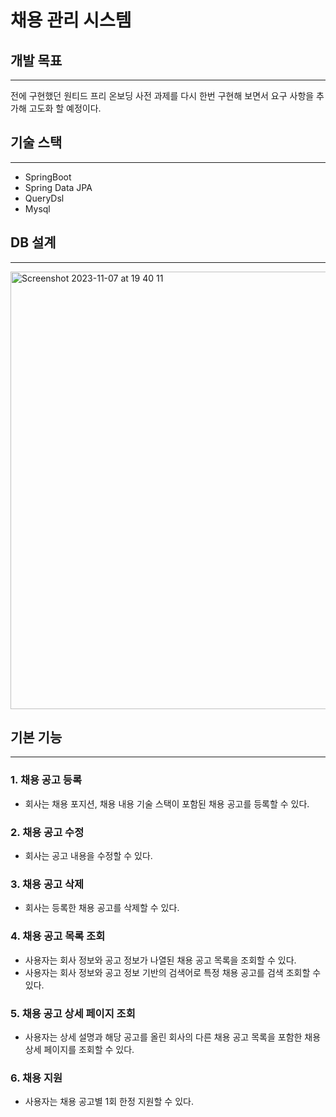 # 채용 관리 시스템

## 개발 목표

---
전에 구현했던 원티드 프리 온보딩 사전 과제를 다시 한번 구현해 보면서 요구 사항을 추가해 고도화 할 예정이다.

## 기술 스택

---
- SpringBoot
- Spring Data JPA
- QueryDsl
- Mysql

## DB 설계

---
<img width="700" alt="Screenshot 2023-11-07 at 19 40 11" src="https://github.com/HEUKWU/wanted-pre-onboarding-backend/assets/100930333/a7a7d548-d6e5-47a3-8e70-0501c92aa545">

## 기본 기능

---
### 1. 채용 공고 등록
- 회사는 채용 포지션, 채용 내용 기술 스택이 포함된 채용 공고를 등록할 수 있다.
### 2. 채용 공고 수정
- 회사는 공고 내용을 수정할 수 있다.
### 3. 채용 공고 삭제
- 회사는 등록한 채용 공고를 삭제할 수 있다.
### 4. 채용 공고 목록 조회
- 사용자는 회사 정보와 공고 정보가 나열된 채용 공고 목록을 조회할 수 있다.
- 사용자는 회사 정보와 공고 정보 기반의 검색어로 특정 채용 공고를 검색 조회할 수 있다.
### 5. 채용 공고 상세 페이지 조회
- 사용자는 상세 설명과 해당 공고를 올린 회사의 다른 채용 공고 목록을 포함한 채용 상세 페이지를 조회할 수 있다.
### 6. 채용 지원
- 사용자는 채용 공고별 1회 한정 지원할 수 있다.